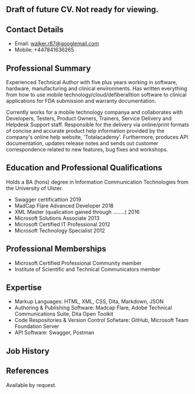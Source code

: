 ## Draft of future CV.  Not ready for viewing.   

## Contact Details
- Email: walker.r87@googlemail.com
- Mobile: +447841636265

## Professional Summary

Experienced Technical Author with five plus years working in software, hardware, manufacturing and clinical environments.  Has written everything from how to use mobile technology/cloud/defiberalltion software to clinical applications for FDA submission and warranty documentation.

Currently works for a mobile technology companya and collaborates with Developers, Testers, Product Owners, Trainers, Service Delivery and Helpdesk Support staff. Responsible for the delivery via online/print formats of concise and accurate product help information provided by the company's online help website, 'Totalacademy'. Furthermore, produces API documentation, updates release notes and sends out customer correspondence related to new features, bug fixes and workshops.

## Education and Professional Qualifications

Holds a BA (hons) degree in Information Communication Technologies from the University of Ulster. 

- Swagger certificattion  2019
- MadCap Flare Advanced Developer 2018
- XML Master (qualication gained through ........)  2016
- Microsoft Solutions Associate 2013
- Microsoft Certified IT Professional 2012
- Microsoft Technology Specialist 2012

## Professional Memberships

- Microsoft Certified Professional Community member
- Institute of Scientific and Technical Communicators member

## Expertise

- Markup Languages: HTML, XML, CSS, Dita, Markdown, JSON
- Authoring & Publishing Software: Madcap Flare, Adobe Technical Communications Suite, Dita Open Toolkit 
- Code Respositories & Version Control Sofwtare: GitHub, Microsoft Team Foundation Server
- API Software: Swagger, Postman

## Job History


## References

Available by request.




